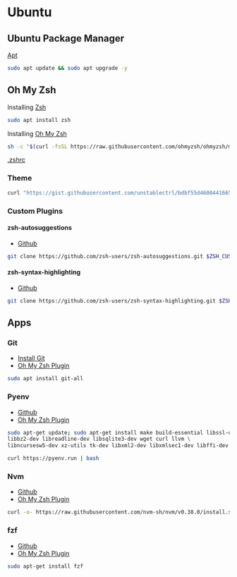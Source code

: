 # Ubuntu

## Ubuntu Package Manager

[Apt](https://ubuntu.com/server/docs/package-management)

```bash
sudo apt update && sudo apt upgrade -y
```

## Oh My Zsh

Installing [Zsh](https://github.com/ohmyzsh/ohmyzsh/wiki/Installing-ZSH)

```bash
sudo apt install zsh
```

Installing [Oh My Zsh](https://github.com/ohmyzsh/ohmyzsh#basic-installation)

```bash
sh -c "$(curl -fsSL https://raw.githubusercontent.com/ohmyzsh/ohmyzsh/master/tools/install.sh)"
```

[.zshrc](https://gist.github.com/unstablectrl/12351f8d50b265652e0a300c378f4a8a)

### **Theme**

```bash
curl "https://gist.githubusercontent.com/unstablectrl/bdbf55d4600441665198347b714d82ec/raw/5a35ad413e096564ccb7c839b2ba68de3a6df736/unstable.zsh-theme" -o "$ZSH_CUSTOM/themes/unstable.zsh-theme" --create-dirs
```

### Custom Plugins

#### zsh-autosuggestions

* [Github](https://github.com/zsh-users/zsh-autosuggestions.git)

```bash
git clone https://github.com/zsh-users/zsh-autosuggestions.git $ZSH_CUSTOM/plugins/zsh-autosuggestions
```

#### zsh-syntax-highlighting

* [Github](https://github.com/zsh-users/zsh-syntax-highlighting.git)

```bash
git clone https://github.com/zsh-users/zsh-syntax-highlighting.git $ZSH_CUSTOM/plugins/zsh-syntax-highlighting
```

## Apps

### Git

* [Install Git](https://git-scm.com/book/en/v2/Getting-Started-Installing-Git)
* [Oh My Zsh Plugin](https://github.com/ohmyzsh/ohmyzsh/tree/master/plugins/git)

```bash
sudo apt install git-all
```

### Pyenv

* [Github](https://github.com/pyenv/pyenv)
* [Oh My Zsh Plugin](https://github.com/ohmyzsh/ohmyzsh/tree/master/plugins/pyenv)

```bash
sudo apt-get update; sudo apt-get install make build-essential libssl-dev zlib1g-dev \
libbz2-dev libreadline-dev libsqlite3-dev wget curl llvm \
libncursesw5-dev xz-utils tk-dev libxml2-dev libxmlsec1-dev libffi-dev liblzma-dev
```

```bash
curl https://pyenv.run | bash
```

### Nvm

* [Github](https://github.com/nvm-sh/nvm)
* [Oh My Zsh Plugin](https://github.com/ohmyzsh/ohmyzsh/tree/master/plugins/nvm)

```bash
curl -o- https://raw.githubusercontent.com/nvm-sh/nvm/v0.38.0/install.sh | bash
```

### fzf

* [Github](https://github.com/junegunn/fzf)
* [Oh My Zsh Plugin](https://github.com/ohmyzsh/ohmyzsh/tree/master/plugins/fzf)

```bash
sudo apt-get install fzf
```

